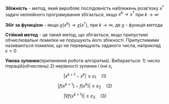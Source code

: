 
**Збіжність** -  метод, який виробляє послідовність наближень розв'язку $x^*$ задачі нелінійного програмування збігається, якщо $x^k \rightarrow x^*$ при $k\rightarrow \infty$  

**Збіг за функцією** - якщо $\chi{(x^k)} \rightarrow \chi{(x^*)}$, при $k \rightarrow \infty$, де $\chi{}$ - функція метода

**Стійкий метод** - це такий метод, що збігається, якщо припустимі обчислювальні помилки не порушують його збіжності. Припустимими називаються помилки, що не перевищують заданого числа, наприклад $\varepsilon > 0$ 

**Умова зупинки**(припинення роботи алгоритма). Вибирається:
	1) число ітерацій(обчислень)
	2) нерівності зупинки і їхні $\varepsilon_i$ 
		$$ \left | x^{k+1} - x^{k}\right | \leq \varepsilon_1 \quad(1)$$
		$$ \left | f(x^{k+1}) - f(x^{k})\right | \leq \varepsilon_2 \quad(2)$$
		$$ \left |\nabla f(x^{k+1}) \right | \leq \varepsilon_3 \quad(3)$$
